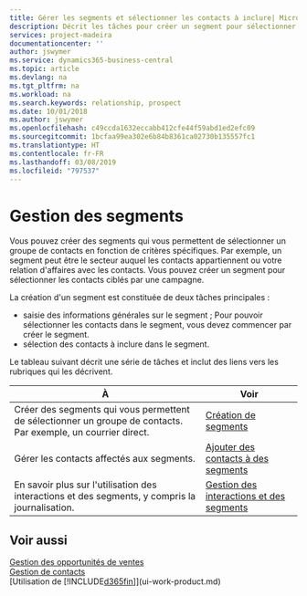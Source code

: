 ```yaml
---
title: Gérer les segments et sélectionner les contacts à inclure| Microsoft Docs
description: Décrit les tâches pour créer un segment pour sélectionner un groupe de contacts en fonction de critères spécifiques, par exemple, les contacts dans un secteur que vous souhaitez cibler.
services: project-madeira
documentationcenter: ''
author: jswymer
ms.service: dynamics365-business-central
ms.topic: article
ms.devlang: na
ms.tgt_pltfrm: na
ms.workload: na
ms.search.keywords: relationship, prospect
ms.date: 10/01/2018
ms.author: jswymer
ms.openlocfilehash: c49ccda1632eccabb412cfe44f59abd1ed2efc09
ms.sourcegitcommit: 1bcfaa99ea302e6b84b8361ca02730b135557fc1
ms.translationtype: HT
ms.contentlocale: fr-FR
ms.lasthandoff: 03/08/2019
ms.locfileid: "797537"
---
```

# <a name="managing-segments"></a>Gestion des segments
Vous pouvez créer des segments qui vous permettent de sélectionner un groupe de contacts en fonction de critères spécifiques. Par exemple, un segment peut être le secteur auquel les contacts appartiennent ou votre relation d'affaires avec les contacts. Vous pouvez créer un segment pour sélectionner les contacts ciblés par une campagne.

La création d'un segment est constituée de deux tâches principales :

* saisie des informations générales sur le segment ; Pour pouvoir sélectionner les contacts dans le segment, vous devez commencer par créer le segment.
* sélection des contacts à inclure dans le segment.

Le tableau suivant décrit une série de tâches et inclut des liens vers les rubriques qui les décrivent. 

| À | Voir |
| --- | --- |
| Créer des segments qui vous permettent de sélectionner un groupe de contacts. Par exemple, un courrier direct. |[Création de segments](marketing-how-create-segment.md) |
| Gérer les contacts affectés aux segments. |[Ajouter des contacts à des segments](marketing-add-contact-segment.md) |
| En savoir plus sur l'utilisation des interactions et des segments, y compris la journalisation. |[Gestion des interactions et des segments](marketing-interaction-segments.md) |

## <a name="see-also"></a>Voir aussi
[Gestion des opportunités de ventes](marketing-manage-sales-opportunities.md)  
[Gestion de contacts](marketing-contacts.md)  
[Utilisation de [!INCLUDE[d365fin](includes/d365fin_md.md)]](ui-work-product.md)
